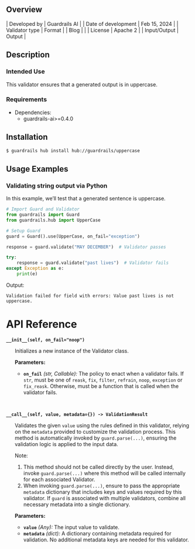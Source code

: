 ## Overview

| Developed by | Guardrails AI |
| Date of development | Feb 15, 2024 |
| Validator type | Format |
| Blog |  |
| License | Apache 2 |
| Input/Output | Output |

## Description

### Intended Use
This validator ensures that a generated output is in uppercase.

### Requirements

* Dependencies:
    - guardrails-ai>=0.4.0

## Installation

```bash
$ guardrails hub install hub://guardrails/uppercase
```

## Usage Examples

### Validating string output via Python

In this example, we’ll test that a generated sentence is uppercase.

```python
# Import Guard and Validator
from guardrails import Guard
from guardrails.hub import UpperCase

# Setup Guard
guard = Guard().use(UpperCase, on_fail="exception")

response = guard.validate("MAY DECEMBER")  # Validator passes

try:
    response = guard.validate("past lives")  # Validator fails
except Exception as e:
    print(e)
```
Output:
```console
Validation failed for field with errors: Value past lives is not uppercase.
```

# API Reference

**`__init__(self, on_fail="noop")`**
<ul>

Initializes a new instance of the Validator class.

**Parameters:**

- **`on_fail`** *(str, Callable):* The policy to enact when a validator fails. If `str`, must be one of `reask`, `fix`, `filter`, `refrain`, `noop`, `exception` or `fix_reask`. Otherwise, must be a function that is called when the validator fails.

</ul>

<br>

**`__call__(self, value, metadata={}) -> ValidationResult`**

<ul>

Validates the given `value` using the rules defined in this validator, relying on the `metadata` provided to customize the validation process. This method is automatically invoked by `guard.parse(...)`, ensuring the validation logic is applied to the input data.

Note:

1. This method should not be called directly by the user. Instead, invoke `guard.parse(...)` where this method will be called internally for each associated Validator.
2. When invoking `guard.parse(...)`, ensure to pass the appropriate `metadata` dictionary that includes keys and values required by this validator. If `guard` is associated with multiple validators, combine all necessary metadata into a single dictionary.

**Parameters:**

- **`value`** *(Any):* The input value to validate.
- **`metadata`** *(dict):* A dictionary containing metadata required for validation. No additional metadata keys are needed for this validator.

</ul>
